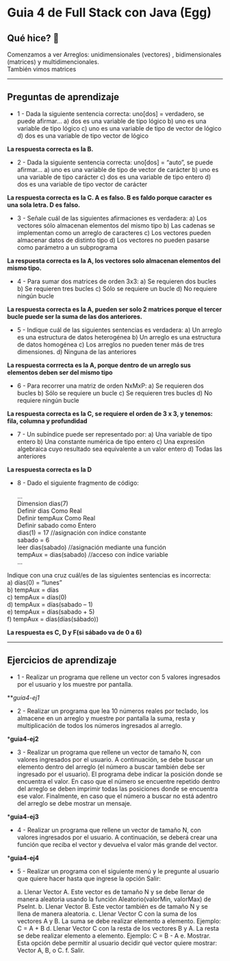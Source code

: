 # Guia 4 de Full Stack con Java (Egg)

## Qué hice? 🚀

Comenzamos a ver Arreglos: unidimensionales (vectores) , bidimensionales (matrices) y multidimencionales. <br>
También vimos matrices


---

## Preguntas de aprendizaje

* 1 -  Dada la siguiente sentencia correcta: uno[dos] = verdadero, se puede afirmar…
	a) dos es una variable de tipo lógico
	b) uno es una variable de tipo lógico
	c) uno es una variable de tipo de vector de lógico
	d) dos es una variable de tipo vector de lógico

**La respuesta correcta es la B.**

* 2 - Dada la siguiente sentencia correcta: uno[dos] = “auto”, se puede afirmar...
	a) uno es una variable de tipo de vector de carácter
	b) uno es una variable de tipo carácter
	c) dos es una variable de tipo entero
	d) dos es una variable de tipo vector de carácter

**La respuesta correcta es la C. A es falso. B es faldo porque caracter es una sola letra. D es falso.**

* 3 - Señale cuál de las siguientes afirmaciones es verdadera:
	a) Los vectores sólo almacenan elementos del mismo tipo
	b) Las cadenas se implementan como un arreglo de caracteres
	c) Los vectores pueden almacenar datos de distinto tipo
	d) Los vectores no pueden pasarse como parámetro a un subprograma
	
**La respuesta correcta es la A, los vectores solo almacenan elementos del mismo tipo.**

* 4 - Para sumar dos matrices de orden 3x3:
	a) Se requieren dos bucles
	b) Se requieren tres bucles
	c) Sólo se requiere un bucle
	d) No requiere ningún bucle

**La respuesta correcta es la A, pueden ser solo 2 matrices porque el tercer bucle puede ser la suma de las dos anteriores.**

* 5 - Indique cuál de las siguientes sentencias es verdadera:
	a) Un arreglo es una estructura de datos heterogénea
	b) Un arreglo es una estructura de datos homogénea
	c) Los arreglos no pueden tener más de tres dimensiones.
	d) Ninguna de las anteriores
	
**La respuesta corrrecta es la A, porque dentro de un arreglo sus elementos deben ser del mismo tipo**

* 6 - Para recorrer una matriz de orden NxMxP:
	a) Se requieren dos bucles
	b) Sólo se requiere un bucle
	c) Se requieren tres bucles
	d) No requiere ningún bucle
	
**La respuesta correcta es la C, se requiere el orden de 3 x 3, y tenemos: fila, columna y profundidad**

* 7 - Un subíndice puede ser representado por:
	a) Una variable de tipo entero
	b) Una constante numérica de tipo entero
	c) Una expresión algebraica cuyo resultado sea equivalente a un valor entero
	d) Todas las anteriores
	
**La respuesta correcta es la D**

* 8 - Dado el siguiente fragmento de código:

	... <br>
	Dimension dias(7)  <br>
	Definir dias Como Real <br>
	Definir tempAux Como Real <br>
	Definir sabado como Entero <br>
	dias(1) = 17 //asignación con índice constante <br>
	sabado = 6 <br>
	leer dias(sabado) //asignación mediante una función <br>
	tempAux = dias(sabado) //acceso con índice variable <br>
... <br>

Indique con una cruz cuál/es de las siguientes sentencias es incorrecta: <br>
a) días(0) = “lunes” <br>
b) tempAux = días <br> 
c) tempAux = días(0) <br>
d) tempAux = días(sabado – 1) <br>
e) tempAux = días(sabado + 5) <br>
f) tempAux = días(días(sábado)) <br>

**La respuesta es C, D y F(si sábado va de 0 a 6)**

---

## Ejercicios de aprendizaje

* 1 - Realizar un programa que rellene un vector con 5 valores ingresados por el usuario y los
muestre por pantalla.

***guia4-ej1*

* 2 - Realizar un programa que lea 10 números reales por teclado, los almacene en un arreglo
y muestre por pantalla la suma, resta y multiplicación de todos los números ingresados
al arreglo.

***guia4-ej2**

* 3 - Realizar un programa que rellene un vector de tamaño N, con valores ingresados por el
usuario. A continuación, se debe buscar un elemento dentro del arreglo (el número a
buscar también debe ser ingresado por el usuario). El programa debe indicar la posición
donde se encuentra el valor. En caso que el número se encuentre repetido dentro del
arreglo se deben imprimir todas las posiciones donde se encuentra ese valor.
Finalmente, en caso que el número a buscar no está adentro del arreglo se debe mostrar
un mensaje.

***guia4-ej3**

* 4 - Realizar un programa que rellene un vector de tamaño N, con valores ingresados por el
usuario. A continuación, se deberá crear una función que reciba el vector y devuelva el
valor más grande del vector.

***guia4-ej4**

* 5 - Realizar un programa con el siguiente menú y le pregunte al usuario que quiere hacer
hasta que ingrese la opción Salir:

	a. Llenar Vector A. Este vector es de tamaño N y se debe llenar de manera aleatoria usando la función Aleatorio(valorMin, valorMax) de PseInt.
	b. Llenar Vector B. Este vector también es de tamaño N y se llena de manera aleatoria.
	c. Llenar Vector C con la suma de los vectores A y B. La suma se debe realizar elemento a elemento. Ejemplo: C = A + B
	d. Llenar Vector C con la resta de los vectores B y A. La resta se debe realizar elemento a elemento. Ejemplo: C = B - A
	e. Mostrar. Esta opción debe permitir al usuario decidir qué vector quiere mostrar: Vector A, B, o C.
	f. Salir.
